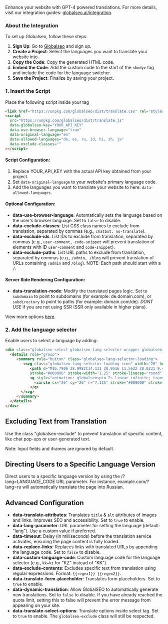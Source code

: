 Enhance your website with GPT-4 powered translations. For more details, visit our integration guides: [globalseo.ai/integration](https://www.globalseo.ai/integration).

### About the Integration
To set up Globalseo, follow these steps:
1. **Sign Up**: Go to [Globalseo](https://app.globalseo.ai) and sign up.
2. **Create a Project**: Select the languages you want to translate your website into.
3. **Copy the Code**: Copy the generated HTML code.
4. **Embed the Code**: Add the custom code to the start of the `<body>` tag and include the code for the language switcher.
5. **Save the Project**: Finalize by saving your project.

### 1. Insert the Script
Place the following script inside your <head> tag
```html
<link href="https://unpkg.com/globalseo/dist/translate.css" rel="stylesheet">
<script
  src="https://unpkg.com/globalseo/dist/translate.js"
  data-globalseo-key="YOUR_API_KEY"
  data-use-browser-language="true"
  data-original-language="en"
  data-allowed-languages="de, es, ru, id, hi, zh, ja"
  data-exclude-classes=""
></script>
```
 
#### Script Configuration:
1. Replace YOUR_API_KEY with the actual API key obtained from your project.
2. Set `data-original-language` to your website's primary language code.
3. Add the languages you want to translate your website to here: `data-allowed-languages`.

#### Optional Configuration:
- **data-use-browser-language**: Automatically sets the language based on the user's browser language. Set to `false` to disable.
- **data-exclude-classes**: List CSS class names to exclude from translation, separated by commas (e.g., `chatbot, no-translate`).
- **data-exclude-ids**: List IDs to exclude from translation, separated by commas (e.g., `user-comment, code-snippet` will prevent translation of elements with ID `user-comment` and `code-snippet`).
- **data-exclude-paths**: List URL paths to exclude from translation, separated by commas (e.g., `/admin, /blog` will prevent translation of URLs containing `/admin` and `/blog`). NOTE: Each path should start with a `/`.

#### Server Side Rendering Configuration:
- **data-translation-mode**: Modify the translated pages logic. Set to `subdomain` to point to subdomains (for example: de.domain.com), or `subdirectory` to point to paths (for example: domain.com/de). *DONT USE* if you are not using SSR (SSR only available in higher plans).

View more options [here](#advanced-configuration).

### 2. Add the language selector
Enable users to select a language by adding:
```html
<div class="globalseo-select globalseo-lang-selector-wrapper globalseo-exclude">
  <details role="group">
     <summary role="button" class="globalseo-lang-selector-loading">
        <svg class="globalseo-lang-selector-loading-icon" width="20" height="20" viewBox="0 0 34 34" fill="none" xmlns="http://www.w3.org/2000/svg">
           <path d="M16.7906 28.9982C14.131 28.9516 11.5622 28.0231 9.48748 26.3584C7.4128 24.6937 5.94973 22.3871 5.328 19.8007M16.7906 28.9982C13.4777 28.9404 10.8853 23.521 11.0009 16.8953C11.1166 10.2697 13.8966 4.94402 17.2094 5.00185M16.7906 28.9982C17.4055 29.0089 18.0021 28.8342 18.5667 28.5M16.7906 28.9982C17.4353 29.0094 17.904 28.9456 18.4338 28.8411M5.328 19.8007C8.73815 21.7699 12.6799 22.9255 16.8953 22.9991C17.5541 23.0116 18.2116 22.9969 18.8663 22.9553M5.328 19.8007C5.09283 18.8151 4.98323 17.8037 5.00182 16.7906C5.03917 14.6509 5.63417 12.6503 6.64706 10.9277M17.2094 5.00185C20.5222 5.05968 23.1147 10.4791 22.9991 17.1047C22.9878 17.7501 22.9513 18.3831 22.8914 19M17.2094 5.00185C19.3374 5.03811 21.4175 5.63986 23.2362 6.74538C25.0548 7.8509 26.5467 9.42037 27.5585 11.2928M17.2094 5.00185C15.0814 4.96382 12.9816 5.49262 11.1255 6.53399C9.26935 7.57536 7.72367 9.09181 6.64706 10.9277M27.5585 11.2928C24.612 13.7563 20.8749 15.0729 17.0349 15.0003C13.0382 14.9306 9.40832 13.4003 6.64706 10.9277M27.5585 11.2928C28.5415 13.1075 29.0375 15.146 28.9982 17.2095C28.9905 17.6459 28.9597 18.0764 28.9068 18.5" 
           stroke="#000000" stroke-width="1.25" stroke-linecap="round" stroke-linejoin="round"/>
           <g style="animation: globalseospin 2s linear infinite; transform-origin: 26px 26px;">
             <circle cx="26" cy="26" r="7.125" stroke="#000000" stroke-width="1.75" stroke-dasharray="31.42" stroke-dashoffset="10.47"></circle>
           </g>
       </svg>
     </summary>
  </details>
</div>
```

## Excluding Text from Translation
Use the class "globalseo-exclude" to prevent translation of specific content, like chat pop-ups or user-generated text.

Note: Input fields and iframes are ignored by default. 

## Directing Users to a Specific Language Version

Direct users to a specific language version by using the /?lang=LANGUAGE_CODE URL parameter. For instance, example.com/?lang=ru will automatically translate the page into Russian.

## Advanced Configuration
- **data-translate-attributes**: Translates `title` & `alt` attributes of images and links. Improves SEO and accessibility. Set to `true` to enable.
- **data-lang-parameter**: URL parameter for setting the language (default: "lang"). Use a custom value if preferred.
- **data-timeout**: Delay (in milliseconds) before the translation service activates, ensuring the page content is fully loaded.
- **data-replace-links**: Replaces links with translated URLs by appending the language code. Set to `false` to disable.
- **data-custom-language-code**: Custom language code for the language selector (e.g., `kk=kz` for "KZ" instead of "KK").
- **data-exclude-contents**: Excludes specific text from translation using regular expressions. Format: `{{regex1}} {{regex2}}`.
- **data-translate-form-placeholder**: Translates form placeholders. Set to `true` to enable.
- **data-dynamic-translation**: Allow GlobalSEO to automatically generate new translations. Set to `false` to disable. If you have already reached the quota limit, setting this to false will prevent the error message from appearing on your site.
- **data-translate-select-options**: Translate options inside select tag. Set to `true` to enable. The `globalseo-exclude` class will still be respected. 
